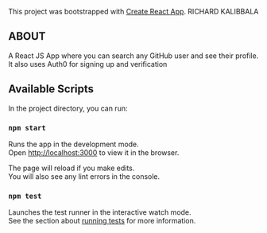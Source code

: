 This project was bootstrapped with [Create React App](https://github.com/facebook/create-react-app).
RICHARD KALIBBALA

## ABOUT
A React JS App where you can search any GitHub user and see their profile. It also uses Auth0 for signing up and verification

## Available Scripts

In the project directory, you can run:

### `npm start`

Runs the app in the development mode.<br>
Open [http://localhost:3000](http://localhost:3000) to view it in the browser.

The page will reload if you make edits.<br>
You will also see any lint errors in the console.

### `npm test`

Launches the test runner in the interactive watch mode.<br>
See the section about [running tests](https://facebook.github.io/create-react-app/docs/running-tests) for more information.
